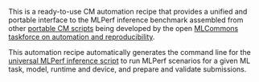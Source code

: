 This is a ready-to-use CM automation recipe that provides a unified and portable interface to the MLPerf inference benchmark 
assembled from other [portable CM scripts](https://github.com/mlcommons/ck/blob/master/docs/list_of_scripts.md)
being developed by the open [MLCommons taskforce on automation and reproducibility](https://github.com/mlcommons/ck/blob/master/docs/taskforce.md).

This automation recipe automatically generates the command line for the [universal MLPerf inference script](../app-mlperf-inference)
to run MLPerf scenarios for a given ML task, model, runtime and device, and prepare and validate submissions.
